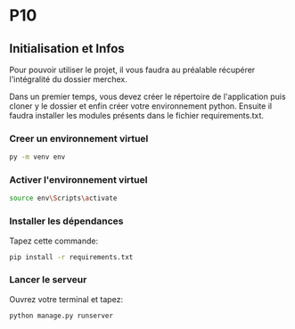 # P10

## Initialisation et Infos

Pour pouvoir utiliser le projet, il vous faudra au préalable récupérer l'intégralité du dossier merchex.

Dans un premier temps, vous devez créer le répertoire de l'application puis cloner y le dossier et enfin créer votre environnement python. Ensuite il faudra installer les modules présents dans le fichier requirements.txt. 

### Creer un environnement virtuel

```bash
py -m venv env
```

### Activer l'environnement virtuel

```bash
source env\Scripts\activate
```

### Installer les dépendances

Tapez cette commande:

```bash
pip install -r requirements.txt
```

### Lancer le serveur

Ouvrez votre terminal et tapez:

```bash
python manage.py runserver
```
